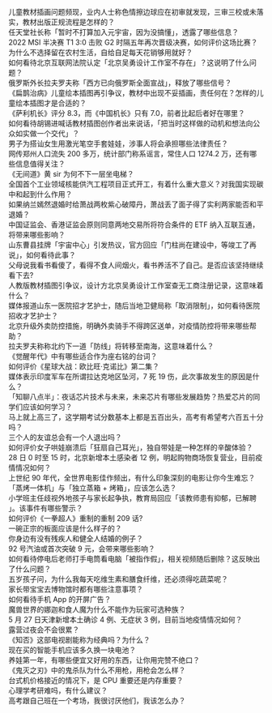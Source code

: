 儿童教材插画问题频现，业内人士称色情擦边球应在初审就发现，三审三校或未落实，教材出版正规流程是怎样的？  
任天堂社长称「暂时不打算加入元宇宙，因为没搞懂」，透露了哪些信息？  
2022 MSI 半决赛 T1 3:0 击败 G2 时隔五年再次晋级决赛，如何评价这场比赛？  
为什么不选择留在农村生活，自给自足每天花销够用就好？  
如何看待北京互联网法院认定「北京吴勇设计工作室不存在」？这说明了什么问题？  
俄罗斯外长拉夫罗夫称「西方已向俄罗斯全面宣战」，释放了哪些信号？  
《扁鹊治病》儿童绘本插图再引争议，教材中出现不妥插画，责任何在？怎样的儿童绘本插图才是合适的？  
《萨利机长》评分 8.3，而《中国机长》只有 7.0，前者比起后者好在哪里？  
如何看待胡锡进喊话教材插图创作者出来说话，「把当时这样做的动机和想法向公众如实做一个交代」？  
男子为搭讪女生用激光笔空手套娃娃，涉事人将会承担哪些法律责任？  
网传郑州人口流失 200 多万，统计部门称系谣言，常住人口 1274.2 万，还有哪些信息值得关注？  
《无间道》黄 sir 为何不下一层坐电梯？  
全国首个工业领域核能供汽工程项目正式开工，有着什么重大意义？对我国实现碳中和起到什么作用？  
如果纳兰嫣然退婚时给萧战两枚紫心破障丹，萧战丢了面子得了实利两家能否和平退婚？  
中国证监会、香港证监会原则同意两地交易所将符合条件的 ETF 纳入互联互通，将带来哪些影响？  
山东曹县挂牌「宇宙中心」引发热议，官方回应「门柱尚在建设中，等竣工了再说」，如何看待此事？  
父母说我看书看傻了，看得不食人间烟火，看书养活不了自己。是否应该坚持继续看下去?  
人教版教材插图引争议，设计方北京吴勇设计工作室查无工商注册记录，这意味着什么？  
媒体报道山东一医院招才艺护士，随后当地卫健局称「取消限制」，如何看待医院招收才艺护士？  
北京升级外卖防控措施，明确外卖骑手不得跨区送单，对疫情防控将带来哪些帮助？  
拉夫罗夫称称北约下一道「防线」将转移至南海，这意味着什么？  
《觉醒年代》中有哪些适合作为座右铭的台词？  
如何评价《星球大战：欧比旺·克诺比》第二集？  
媒体表示印度军车在所谓拉达克地区坠河，7 死 19 伤，此次事故发生的原因是什么？  
「知聊八点半」：夜话芯片技术与未来，未来芯片有哪些发展趋势？热爱芯片的同学们应该如何学习？  
马上就上高三了，这学期考试分数基本上都是五百出头，高考有希望考六百五十分吗？  
三个人的友谊总会有一个人退出吗？  
如何评价女子哄娃崩溃后「狂扇自己耳光」，独自带娃是一种怎样的辛酸体验？  
28 日 0 时至 15 时，北京新增本土感染者 12 例，明起购物商场恢复营业，目前疫情情况如何？  
上世纪 90 年代，全世界电影佳作频出，有什么印象深刻的电影让你今生难忘？  
「蒸烤一体机」与「独立蒸箱 + 烤箱」，应该怎么选？  
小学班主任歧视外地孩子与家长起争执，教育局回应「该教师患有抑郁，已解聘 」。该事件有哪些警示？  
如何评价《一拳超人》重制的重制 209 话?  
一碗正宗的板面应该是什么样子的？  
你身边有没有残疾人和健全人结婚的例子？  
92 号汽油或首次突破 9 元，会带来哪些影响？  
如何看待停电后老师打手电筒看电脑「被指作假」，相关视频随后删除？这反映出了什么问题？  
五岁孩子问，为什么我每天吃维生素和膳食纤维，还必须得吃蔬菜呢？  
家长带宝宝去博物馆时都有哪些注意事项？  
如何看待手机 App 的开屏广告？  
魔兽世界的娜迦和食人魔为什么不能作为玩家可选种族？  
5 月 27 日天津新增本土确诊 4 例、无症状 3 例，目前当地疫情情况如何？  
露营过夜会不会很累？  
《知否》这部电视剧能称为经典吗？为什么？  
现在买的智能手机应该多久换一块电池？  
养娃第一年，有哪些便宜又好用的东西，让你用完赞不绝口？  
《鬼灭之刃》中的鬼杀队为什么不用枪，用枪会怎么样？  
台式机价格接近的情况下，是 CPU 重要还是内存重要？  
心理学考研难吗，有什么建议？  
高考跟自己班在一个考场，我很讨厌他们，我该怎么办？  
